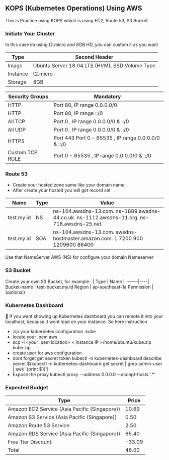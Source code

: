 ## KOPS (Kubernetes Operations) Using AWS
This is Practice using  KOPS which is using EC2, Route 53, S3 Bucket

### Initiate Your Cluster
In this case im using t2.micro and 8GB HD, you can custom it as you want

|	Type	 	 | Second Header
------------ | -------------
Image | Ubuntu Server 18.04 LTS (HVM), SSD Volume Type
Instance| t2.micro
Storage| 8GB

|	Security Groups	 	 | Mandatory 
------------ | -------------
HTTP|  Port 80, IP range 0.0.0.0/0
HTTP |  Port 80, IP range ::/0
 All TCP | Port 0 , IP range 0.0.0.0/0 & ::/0
 All UDP |  Port 0 , IP range 0.0.0.0/0 & ::/0
 HTTPS |  Port 443 Port 0 - 65535 , IP range 0.0.0.0/0 & ::/0
 Custom TCP RULE |  Port 0 - 65535 , IP range 0.0.0.0/0 & ::/0

 ### Route 53
- Create your hosted zone same like your domain name 
- After create your hosted you will get record set

|	Name	 	 | Type  |  Value |
------------ | ------------- | --------- |
test.my.id |NS| ns-104.awsdns-13.com. ns-1889.awsdns-44.co.uk. ns-1112.awsdns-11.org. ns-718.awsdns-25.net.
test.my.id |SOA| ns-104.awsdns-13.com. awsdns-hostmaster.amazon.com. 1 7200 900 1209600 86400

Use that NameServer AWS (NS) for configure your domain Nameserver 

### S3 Bucket 
Create your own S3 Bucket, for example :
|	Type	 	 | Name |
------|----|
Bucket-name | test-bucket.my.id
Region | ap-southeast-1a
Permission | (optional)

### Kubernetes Dashboard
:floppy_disk:  If you want showing up Kubernetes dashboard you can remote it into your localhost, because it wont load on your instance. So here instruction

- zip your kubernetes configuration .kube
- locate your .pem aws
- scp -i <your .pem location> < Instance IP >/home/ubuntu/kube.zip kube.zip
- create user for aws configuration
- dont forget get secret token kubectl -n kubernetes-dashboard describe secret $(kubectl -n kubernetes-dashboard get secret | grep admin-user | awk '{print $1}')
- Expose the proxy kubectl proxy --address 0.0.0.0 --accept-hosts '.*'

### Expected Budget
|	Type	 	 | Price |
------|----|
Amazon EC2 Service (Asia Pacific (Singapore))| 10.69
Amazon S3 Service (Asia Pacific (Singapore)) | 0.50
Amazon Route 53 Service | 2.50
Amazon RDS Service (Asia Pacific (Singapore))|65.40
Free Tier  Discount:| -33.09
Total|46.00
